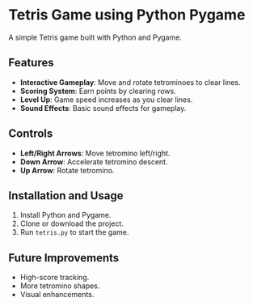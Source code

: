 # Tetris Game using Python Pygame

A simple Tetris game built with Python and Pygame.

## Features

- **Interactive Gameplay**: Move and rotate tetrominoes to clear lines.
- **Scoring System**: Earn points by clearing rows.
- **Level Up**: Game speed increases as you clear lines.
- **Sound Effects**: Basic sound effects for gameplay.

## Controls

- **Left/Right Arrows**: Move tetromino left/right.
- **Down Arrow**: Accelerate tetromino descent.
- **Up Arrow**: Rotate tetromino.

## Installation and Usage

1. Install Python and Pygame.
2. Clone or download the project.
3. Run `tetris.py` to start the game.

## Future Improvements

- High-score tracking.
- More tetromino shapes.
- Visual enhancements.
